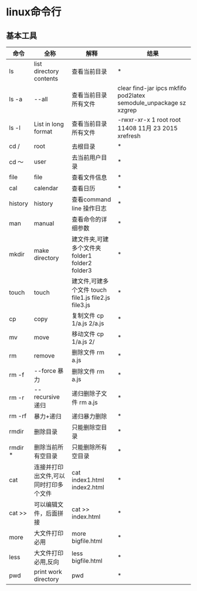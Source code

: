 # linux命令行
## 基本工具

  | 命令 | 全称 | 解释 | 结果 |
  | -   | - | - | - |
  |  ls    | list directory contents | 查看当前目录         | * |
  |  ls -a | --all                   | 查看当前目录 所有文件 | clear                        find-jar               ipcs                         mkfifo             pod2latex                 semodule_unpackage          sz                              xzgrep |
  |  ls -l | List in long format     | 查看当前目录 所有文件 | -rwxr-xr-x   1 root root      11408 11月 23 2015 xrefresh |
  |  cd /    | root |   去根目录         | * |
  |  cd ～    | user |   去当前用户目录         | * |
  | file   | file|   查看文件信息         | * |
  | cal   | calendar|   查看日历          | * |
  | history   | history|   查看command line 操作日志          | * |
  | man   | manual |   查看命令的详细参数          | * |
  | mkdir   | make directory |   建文件夹,可建多个文件夹 folder1 folder2 folder3       | * |
  | touch   | touch |   建文件,可建多个文件 touch file1.js file2.js file3.js       | * |
  | cp   | copy |   复制文件 cp 1/a.js 2/a.js       | * |
  | mv   | move |   移动文件 cp 1/a.js 2/       | * |
  | rm   | remove |   删除文件 rm a.js       | * |
  | rm -f   | --force 暴力 |   删除文件 rm a.js       | * |
  | rm -r   | --recursive 递归 |   递归删除子文件 rm a.js       | * |
  | rm -rf   | 暴力+递归 |   递归暴力删除     | * |
  | rmdir   | 删除目录 |  只能删除空目录    | * |
  | rmdir *  | 删除当前所有空目录 |  只能删除所有空目录    | * |
  | cat  | 连接并打印出文件,可以同时打印多个文件 |  cat index1.html  index2.html   | * |
  | cat >> | 可以编辑文件，后面拼接 |  cat >> index.html    | * |
  | more  | 大文件打印必用 |  more bigfile.html  | * |
  | less  | 大文件打印必用,反向 |  less bigfile.html  | * |
  | pwd  | print work directory | pwd  | * |




